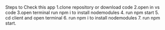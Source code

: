 Steps to Check this app
1.clone repository or download code 
2.open in vs code 
3.open terminal run npm i to install nodemodules
4. run npm start
5. cd client and open terminal
6. run npm i to install nodemodules
7. run npm start.
